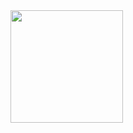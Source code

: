 <div>
<a href="https://github.com/yasminnovaisvieira">
<img loading="lazy" height="180em" src="https://github-readme-stats.vercel.app/api/top-langs/?username=yasminnovaisvieira&hide=hack&layout=compact&langs_count=7&theme=dracula"/>
</div>

